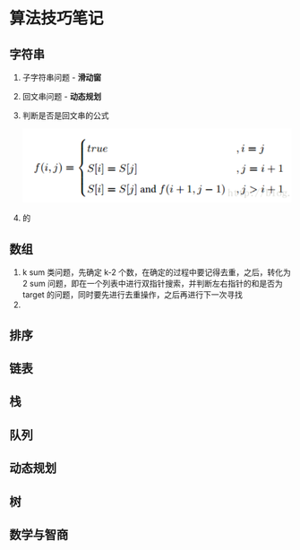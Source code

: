 # 算法技巧笔记

## 字符串

1. 子字符串问题 - **滑动窗**
2. 回文串问题 - **动态规划**
3. 判断是否是回文串的公式
   
    ![回文串](imgs/回文串.png)

4. 的

## 数组

1. k sum 类问题，先确定 k-2 个数，在确定的过程中要记得去重，之后，转化为 2 sum 问题，即在一个列表中进行双指针搜索，并判断左右指针的和是否为 target 的问题，同时要先进行去重操作，之后再进行下一次寻找
2. 

## 排序

## 链表

## 栈

## 队列

## 动态规划

## 树

## 数学与智商
